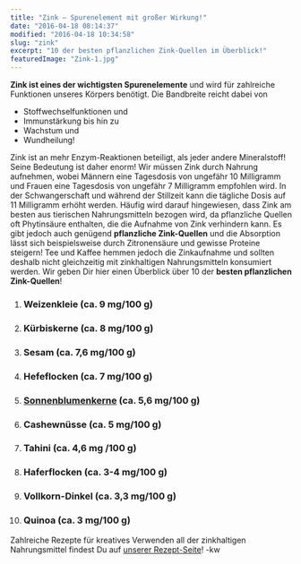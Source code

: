 ```yaml
---
title: "Zink – Spurenelement mit großer Wirkung!"
date: "2016-04-18 08:14:37"
modified: "2016-04-18 10:34:58"
slug: "zink"
excerpt: "10 der besten pflanzlichen Zink-Quellen im Überblick!"
featuredImage: "Zink-1.jpg"
---
```


**Zink ist eines der wichtigsten Spurenelemente** und wird für zahlreiche Funktionen unseres Körpers benötigt. Die Bandbreite reicht dabei von

*   Stoffwechselfunktionen und
*   Immunstärkung bis hin zu
*   Wachstum und
*   Wundheilung!

Zink ist an mehr Enzym-Reaktionen beteiligt, als jeder andere Mineralstoff! Seine Bedeutung ist daher enorm! Wir müssen Zink durch Nahrung aufnehmen, wobei Männern eine Tagesdosis von ungefähr 10 Milligramm und Frauen eine Tagesdosis von ungefähr 7 Milligramm empfohlen wird. In der Schwangerschaft und während der Stillzeit kann die tägliche Dosis auf 11 Milligramm erhöht werden. Häufig wird darauf hingewiesen, dass Zink am besten aus tierischen Nahrungsmitteln bezogen wird, da pflanzliche Quellen oft Phytinsäure enthalten, die die Aufnahme von Zink verhindern kann. Es gibt jedoch auch genügend **pflanzliche Zink-Quellen** und die Absorption lässt sich beispielsweise durch Zitronensäure und gewisse Proteine steigern! Tee und Kaffee hemmen jedoch die Zinkaufnahme und sollten deshalb nicht gleichzeitig mit zinkhaltigen Nahrungsmitteln konsumiert werden. Wir geben Dir hier einen Überblick über 10 der **besten pflanzlichen Zink-Quellen**!

1.  ### Weizenkleie (ca. 9 mg/100 g)
    
2.  ### Kürbiskerne (ca. 8 mg/100 g)
    
3.  ### Sesam (ca. 7,6 mg/100 g)
    
4.  ### Hefeflocken (ca. 7 mg/100 g)
    
5.  ### [Sonnenblumenkerne](https://www.veganblatt.com/heimische-superfoods-sonnenblumenkerne) (ca. 5,6 mg/100 g)
    
6.  ### Cashewnüsse (ca. 5 mg/100 g)
    
7.  ### Tahini (ca. 4,6 mg /100 g)
    
8.  ### Haferflocken (ca. 3-4 mg/100 g)
    
9.  ### Vollkorn-Dinkel (ca. 3,3 mg/100 g)
    
10.  ### Quinoa (ca. 3 mg/100 g)
     

Zahlreiche Rezepte für kreatives Verwenden all der zinkhaltigen Nahrungsmittel findest Du auf [unserer Rezept-Seite](https://www.veganblatt.com/rezepte)! -kw
